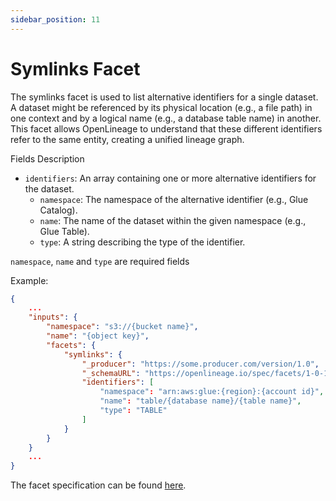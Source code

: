 ```yaml
---
sidebar_position: 11
---
```


# Symlinks Facet

The symlinks facet is used to list alternative identifiers for a single dataset. A dataset might be referenced by its physical location (e.g., a file path) in one context and by a logical name (e.g., a database table name) in another. This facet allows OpenLineage to understand that these different identifiers refer to the same entity, creating a unified lineage graph.

Fields Description
- `identifiers`: An array containing one or more alternative identifiers for the dataset.
    - `namespace`: The namespace of the alternative identifier (e.g., Glue Catalog).
    - `name`: The name of the dataset within the given namespace (e.g., Glue Table).
    - `type`: A string describing the type of the identifier.

`namespace`, `name` and `type` are required fields

Example:

```json
{
    ...
    "inputs": {
        "namespace": "s3://{bucket name}",
        "name": "{object key}",
        "facets": {
            "symlinks": {
                "_producer": "https://some.producer.com/version/1.0",
                "_schemaURL": "https://openlineage.io/spec/facets/1-0-1/SymlinksDatasetFacet.json",
                "identifiers": [
                    "namespace": "arn:aws:glue:{region}:{account id}",
                    "name": "table/{database name}/{table name}",
                    "type": "TABLE"
                ]
            }
        }
    }
    ...
}
```
The facet specification can be found [here](https://openlineage.io/spec/facets/1-0-1/SymlinksDatasetFacet.json).
